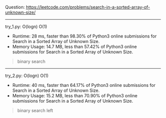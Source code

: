Question: https://leetcode.com/problems/search-in-a-sorted-array-of-unknown-size/

---

try_1.py: O(logn) O(1)
* Runtime: 28 ms, faster than 98.30% of Python3 online submissions for Search in a Sorted Array of Unknown Size.
* Memory Usage: 14.7 MB, less than 57.42% of Python3 online submissions for Search in a Sorted Array of Unknown Size.

> binary search

---

try_2.py: O(logn) O(1)

* Runtime: 40 ms, faster than 64.17% of Python3 online submissions for Search in a Sorted Array of Unknown Size.
* Memory Usage: 15.2 MB, less than 70.90% of Python3 online submissions for Search in a Sorted Array of Unknown Size.

> binary search left
